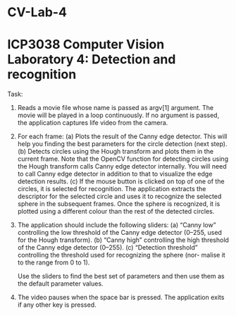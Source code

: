 CV-Lab-4
========

ICP3038 Computer Vision Laboratory 4: Detection and recognition
===============================================================

Task:

1. Reads a movie file whose name is passed as argv[1] argument. The movie will be played in a loop continuously. If no argument is passed, the application captures life video from the camera.

2. For each frame:
	(a) Plots the result of the Canny edge detector. This will help you finding the best parameters for the circle detection (next step).
	(b) Detects circles using the Hough transform and plots them in the current frame. Note that the OpenCV function for detecting circles using the Hough transform calls Canny edge detector internally. You will need to call Canny edge detector in addition to that to visualize the edge detection results.
	(c) If the mouse button is clicked on top of one of the circles, it is selected for recognition. The application extracts the descriptor for the selected circle and uses it to recognize the selected sphere in the subsequent frames. Once the sphere is recognized, it is plotted using a different colour than the rest of the detected circles.

3. The application should include the following sliders:
	(a) “Canny low” controlling the low threshold of the Canny edge detector (0–255, used for the Hough transform).
	(b) “Canny high” controlling the high threshold of the Canny edge detector (0–255).
	(c) “Detection threshold” controlling the threshold used for recognizing the sphere (nor- malise it to the range from 0 to 1).

	Use the sliders to find the best set of parameters and then use them as the default parameter values.

4. The video pauses when the space bar is pressed. The application exits if any other key is pressed.
